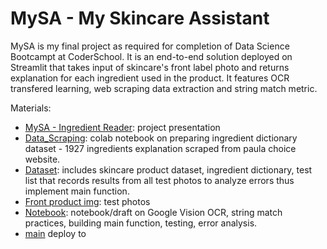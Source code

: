 # MySA - My Skincare Assistant

MySA is my final project as required for completion of Data Science Bootcampt at CoderSchool. It is an end-to-end solution deployed on Streamlit that takes input of skincare's front label photo and returns explanation for each ingredient used in the product. It features OCR transfered learning, web scraping data extraction and string match metric.

Materials:
* [MySA - Ingredient Reader](https://github.com/nhdquyen/MySA_Ingredient_Reader/blob/main/MySA%20-%20Ingredient%20Reader.pdf): project presentation
* [Data_Scraping](https://github.com/nhdquyen/MySA_Ingredient_Reader/blob/main/Data_scraping.ipynb): colab notebook on preparing ingredient dictionary dataset - 1927 ingredients explanation scraped from paula choice website.
* [Dataset](https://github.com/nhdquyen/MySA_Ingredient_Reader/tree/main/Dataset): includes skincare product dataset, ingredient dictionary, test list that records results from all test photos to analyze errors thus implement main function.
* [Front product img](https://github.com/nhdquyen/MySA_Ingredient_Reader/tree/main/Front_product_img): test photos
* [Notebook](https://github.com/nhdquyen/MySA_Ingredient_Reader/blob/main/notebook.ipynb): notebook/draft on Google Vision OCR, string match practices, building main function, testing, error analysis.
* [main](https://github.com/nhdquyen/MySA_Ingredient_Reader/blob/main/main.py) deploy to 



